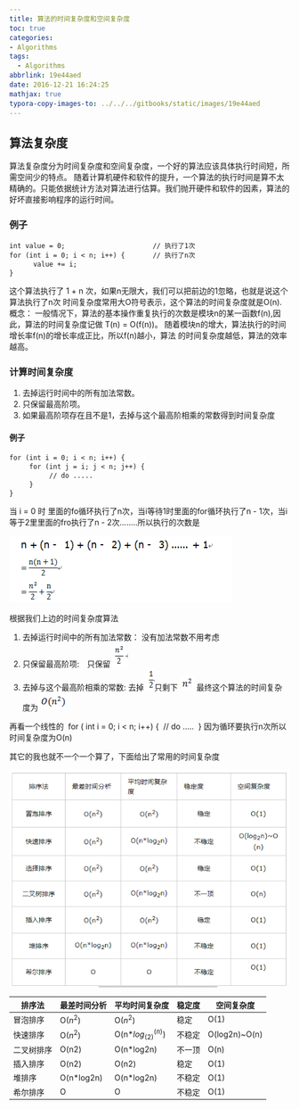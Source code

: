 ```yaml
---
title: 算法的时间复杂度和空间复杂度
toc: true
categories: 
- Algorithms
tags:
  - Algorithms
abbrlink: 19e44aed
date: 2016-12-21 16:24:25
mathjax: true
typora-copy-images-to: ../../../gitbooks/static/images/19e44aed
---
```


## 算法复杂度
算法复杂度分为时间复杂度和空间复杂度，一个好的算法应该具体执行时间短，所需空间少的特点。
随着计算机硬件和软件的提升，一个算法的执行时间是算不太精确的。只能依据统计方法对算法进行估算。我们抛开硬件和软件的因素，算法的好坏直接影响程序的运行时间。

### 例子
```
int value = 0;                      // 执行了1次
for (int i = 0; i < n; i++) {       // 执行了n次
      value += i;
}
```
这个算法执行了 1 + n 次，如果n无限大，我们可以把前边的1忽略，也就是说这个算法执行了n次
时间复杂度常用大O符号表示，这个算法的时间复杂度就是O(n).
概念： 一般情况下，算法的基本操作重复执行的次数是模块n的某一函数f(n),因此，算法的时间复杂度记做 T(n) = O(f(n))。 随着模块n的增大，算法执行的时间增长率f(n)的增长率成正比，所以f(n)越小，算法 的时间复杂度越低，算法的效率越高。
### 计算时间复杂度
1. 去掉运行时间中的所有加法常数。
2. 只保留最高阶项。
3. 如果最高阶项存在且不是1，去掉与这个最高阶相乘的常数得到时间复杂度

#### 例子
```
for (int i = 0; i < n; i++) {
     for (int j = i; j < n; j++) {
          // do .....
     }
}
```
当 i = 0 时 里面的fo循环执行了n次，当i等待1时里面的for循环执行了n -  1次，当i 等于2里里面的fro执行了n - 2次........所以执行的次数是

![img](../../../gitbooks/static/images/19e44aed/131716210919007.png)

根据我们上边的时间复杂度算法
1. 去掉运行时间中的所有加法常数： 没有加法常数不用考虑
2. 只保留最高阶项:　只保留 ![img](../../../gitbooks/static/images/19e44aed/131716483418199.png)
3. 去掉与这个最高阶相乘的常数:  去掉  ![img](../../../gitbooks/static/images/19e44aed/131717237639755.png)只剩下 ![img](../../../gitbooks/static/images/19e44aed/131717476855630.png)
最终这个算法的时间复杂度为![img](../../../gitbooks/static/images/19e44aed/131718146698806.png)

再看一个线性的
​      for ( int i = 0; i < n; i++) {
​          // do .....
​     }
​     因为循环要执行n次所以时间复杂度为O(n)

其它的我也就不一个一个算了，下面给出了常用的时间复杂度

![1545381733608](../../../gitbooks/static/images/19e44aed/1545381733608.png)

| 排序法 | 最差时间分析 | 平均时间复杂度 |	稳定度 |	空间复杂度 |
| ---- | ---- | ---- | ---- | ---- |
| 冒泡排序	| O($n^{2}$) | O($n^{2}$) | 稳定| 	O(1)|
| 快速排序	| O($n^{2}$) | O(n*$log_(2)$$^(n)$) | 不稳定 |  O(log2n)~O(n) |
| 二叉树排序	| O(n2)| O(n*log2n)	| 不一顶| 	O(n)|
| 插入排序  |     O(n2)	| O(n2)| 	稳定| 	O(1)|
| 堆排序	|    O(n*log2n)	| O(n*log2n)| 不稳定 |O(1)|
| 希尔排序	| O| 	O	| 不稳定	| O(1)|

 